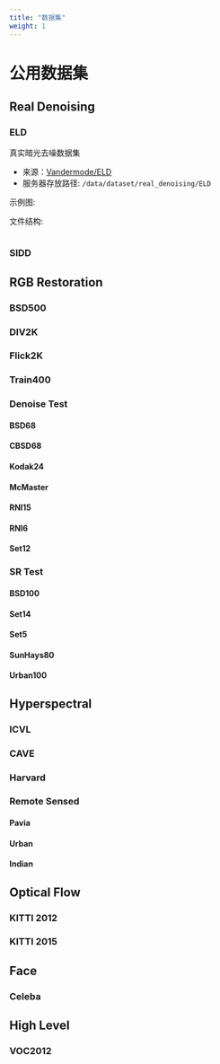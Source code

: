 ```yaml
---
title: "数据集"
weight: 1
---
```


# 公用数据集


## Real Denoising

### ELD

真实暗光去噪数据集

- 来源：[Vandermode/ELD](https://github.com/Vandermode/ELD)
- 服务器存放路径: `/data/dataset/real_denoising/ELD`

示例图:


文件结构:
```
```

### SIDD

## RGB Restoration

### BSD500

### DIV2K

### Flick2K

### Train400

### Denoise Test

#### BSD68

#### CBSD68

#### Kodak24

#### McMaster

#### RNI15

#### RNI6

#### Set12

### SR Test

#### BSD100

#### Set14

#### Set5

#### SunHays80

#### Urban100

## Hyperspectral

### ICVL

### CAVE

### Harvard

### Remote Sensed

#### Pavia 

#### Urban

#### Indian


## Optical Flow

### KITTI 2012

### KITTI 2015

## Face

### Celeba

## High Level

### VOC2012